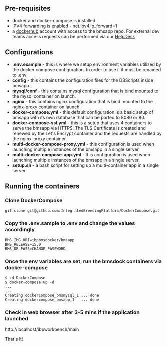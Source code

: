 ## Pre-requisites
* docker and docker-compose is installed
* IPV4 forwarding is enabled - net.ipv4.ip_forward=1
* a [dockerhub](https://hub.docker.com/) account with access to the bmsapp repo. For external dev teams access requests can be performed via our [HelpDesk](https://ibplatform.atlassian.net/servicedesk/customer/portal/4/group/30/create/60)

## Configurations
* **.env.example** - this is where we setup environment variables utilized by the docker compose configuration. In order to use it it must be renamed to .env
* **config** - this contains the configuration files for the DBScripts inside bmsapp.
* **mysql/conf** - this contains mysql configuration that is bind mounted to the mysql container on launch.
* **nginx** - this contains nginx configuration that is bind mounted to the nginx-proxy container on launch.
* **docker-compose.yml** - this default configuration is a basic setup of bmsapp with its own database that can be ported to 8080 or 80.
* **docker-compose-ssl.yml** - this is a setup that uses 4 containers to serve the bmsapp via HTTPS. The TLS Certificate is created and renewed by the Let's Encrypt container and the requests are handled by the nginx-proxy container.
* **multi-docker-compose-proxy.yml** - this configuration is used when launching multiple instances of the bmsapp in a single server.
* **multi-docker-compose-app.yml** - this configuration is used when launching multiple instances of the bmsapp in a single server.
* **setup.sh** - a bash script for setting up a multi-container app in a single server.

## Running the containers

### Clone DockerCompose
```
git clone git@github.com:IntegratedBreedingPlatform/DockerCompose.git
```

### Copy the .env.sample to .env and change the values accordingly
```
BMS_IMG_URI=ibpbmsdocker/bmsapp
BMS_RELEASE=15.0
BMS_DB_PASS=CHANGE_PASSWORD
```
### Once the env variables are set, run the bmsdock containers via docker-compose
```
$ cd DockerCompose
$ docker-compose up -d
...
...
Creating dockercompose_bmsmysql_1 ... done
Creating dockercompose_bmsapp_1   ... done
```
### Check in web browser after 3-5 mins if the application launched
http://localhost/ibpworkbench/main

That's it!
